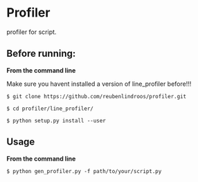 # Profiler

profiler for script.

## Before running:

**From the command line**

Make sure you havent installed a version of line_profiler before!!!

    $ git clone https://github.com/reubenlindroos/profiler.git
   
    $ cd profiler/line_profiler/
   
    $ python setup.py install --user

## Usage

**From the command line**

    $ python gen_profiler.py -f path/to/your/script.py
    
